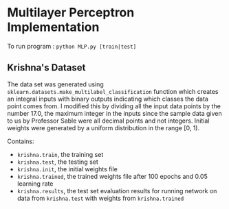 # Multilayer Perceptron Implementation

To run program :  ```python MLP.py [train|test]```


## Krishna's Dataset

The data set was generated using ```sklearn.datasets.make_multilabel_classification``` function which creates an integral inputs with binary outputs indicating which classes the data point comes from. I modified this by dividing all the input data points by the number 17.0, the maximum integer in the inputs since the sample data given to us by Professor Sable were all decimal points and not integers. Initial weights were generated by a uniform distribution in the range [0, 1).

Contains:
- ```krishna.train```, the training set
- ```krishna.test```, the testing set
- ```krishna.init```, the initial weights file
- ```krishna.trained```, the trained weights file after 100 epochs and 0.05 learning rate
- ```krishna.results```, the test set evaluation results for running network on data from ```krishna.test``` with weights from ```krishna.trained```
